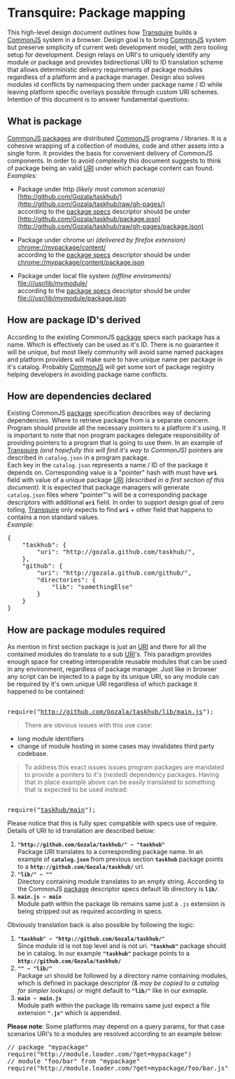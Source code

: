 Transquire: Package mapping
===========================

This high-level design document outlines how [Transquire] builds a [CommonJS] system in a browser. Design goal is to bring [CommonJS] system but preserve simplicity of current web development model, with zero tooling setup for development. Design relays on URI's to uniquely identify any module or package and provides bidirectional URI to ID translation scheme that allows deterministic delivery requirements of package modules regardless of a platform and a package manager. Design also solves modules id conflicts by namespacing them under package name / ID while leaving platform specific overlays possible through custom URI schemes. Intention of this document is to answer fundamental questions:


What is package
---------------
> 
[CommonJS packages](package) are distributed [CommonJS] programs / libraries. It is a cohesive wrapping of a collection of modules, code and other assets into a single form. It provides the basis for convenient delivery of CommonJS components. In order to avoid complexity this document suggests to think of package being an valid [URI] under which package content can found.  
*Examples:*

* Package under http *(likely most common scenario)*  
[http://github.com/Gozala/taskhub/](http://github.com/Gozala/taskhub/raw/gh-pages/)  
according to the [package specs](package) descriptor should be under  
[http://github.com/Gozala/taskhub/package.josn](http://github.com/Gozala/taskhub/raw/gh-pages/package.json)
 
* Package under chrome uri *(delivered by firefox extension)*  
[chrome://mypackage/content/](chrome://mypackage/content/)  
according to the [package specs](package) descriptor should be under  
[chrome://mypackage/content/package.json](chrome://mypackage/content/package.json)

* Package under local file system *(offline enviroments)*     
[file:///usr/lib/mymodule/](file:///usr/lib/mymodule/)  
according to the [package specs](package) descriptor should be under  
[file:///usr/lib/mymodule/package.json](file:///usr/lib/mymodule/package.json)


How are package ID's derived  
----------------------------

> 
According to the existing CommonJS [package] specs each package has a name. Which is effectively can be used as it's ID. There is no guarantee it will be unique, but most likely community will avoid same named packages and platform providers will make sure to have unique name per package in it's catalog. Probably [CommonJS] will get some sort of package registry helping developers in avoiding package name conflicts.


How are dependencies declared
-----------------------------
> 
Existing CommonJS [package] specification describes way of declaring dependencies. Where to retrieve package from is a separate concern. Program should provide all the necessary pointers to a platform it's using. It is important to note that non program packages delegate responsibility of providing pointers to a program that is going to use them. In an example of [Transquire] *(and hopefully this will find it's way to CommonJS)* pointers are described in `catalog.json` in a program package.  
Each key in the `catalog.json` represents a name / ID of the package it depends on. Corresponding value is a "pointer" hash with must have **`uri`** field with value of a unique package [URI] *(described in a first section of this document)*. It is expected that package managers will generate `catalog.json` files where "pointer"'s will be a corresponding package descriptors with additional **`uri`** field. In order to support design goal of zero tolling, [Transquire] only expects to find **`uri`** + other field that happens to contains a non standard values.  
*Example*:
<pre class="console">
{
    "taskhub": { 
        "uri": "http://gozala.github.com/taskhub/",
    },
    "github": { 
        "uri": "http://gozala.github.com/github/",
        "directories": {
            "lib": "somethingElse"
        }        
    }
}
</pre>
How are package modules required
--------------------------------
> 
As mention in first section package is just an [URI] and there for all the contained modules do translate to a sub [URI]'s. This paradigm provides enough space for creating interoperable reusable modules that can be used in any environment, regardless of package manager. Just like in browser any script can be injected to a page by its unique URI, so any module can be required by it's own unique URI regardless of which package it happened to be contained: 
<pre class="console">  
require("<a href="http://github.com/Gozala/taskhub/blob/gh-pages/lib/taskhub/main.js">http://github.com/Gozala/taskhub/lib/main.js</a>");
</pre>

> There are obvious issues with this use case:  
>
* long module identifiers
* change of module hosting in some cases may invalidates third party codebase.

> To address this exact issues issues program packages are mandated to provide a pointers to it's (nested) dependency packages. Having that in place example above can be easily translated to something that is expected to be used instead: 
<pre class="console">  
require("<a href="http://github.com/Gozala/taskhub/blob/gh-pages/lib/taskhub/main.js">taskhub/main</a>");
</pre>
Please notice that this is fully spec compatible with specs use of require. Details of URI to id translation are described below:
> 
1. **`"http://github.com/Gozala/taskhub/" ~ "taskhub"`**  
Package URI translates to a corresponding package name. In an example of **`catalog.json`** from previous section **`taskhub`** package points to a **`http://github.com/Gozala/taskhub/`** uri.
2. **`"lib/" ~ ""`**  
Directory containing module translates to an empty string. According to the CommonJS [package] descriptor specs default lib directory is **`lib/`**.
3. **`main.js ~ main`**  
Module path within the package lib remains same just a `.js` extension is being stripped out as required according in specs.   
> 
Obviously translation back is also possible by following the logic:
>
1. **`"taskhub" ~ "http://github.com/Gozala/taskhub/"`**  
Since module id is not top level and is not uri. **`"taskhub"`** package should be in catalog. In our example **`"taskhub"`** package points to a **`http://github.com/Gozala/taskhub/`**
2. **`"" ~ "lib/"`**  
Package uri should be followed by a directory name containing modules, which is defined in package descriptor *(& may be copied to a catalog for simpler lookups)* or might default to **`"lib/"`** like in our exmaple.
3. **`main ~ main.js`**  
Module path within the package lib remains same just expect a file extension **`".js"`** which is appended.   
> 
**Please note**: Some platforms may depend on a query params, for that case scenarios URI's to a modules are resolved according to an example below:

<pre class="console">
// package "mypackage"
require("http://module.loader.com/?get=mypackage")
// module "foo/bar" from "mypackage"
require("http://module.loader.com/?get=mypackage/foo/bar.js")
</pre>  


[CommonJS]:(http://commonjs.org/)
[Transquire]:(http://github.com/Gozala/require-js)
[package]:(http://wiki.commonjs.org/wiki/Packages)
[URI]:(http://en.wikipedia.org/wiki/Uniform_Resource_Identifier)